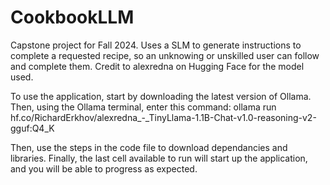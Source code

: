 # CookbookLLM
Capstone project for Fall 2024. Uses a SLM to generate instructions to complete a requested recipe, so an unknowing or unskilled user can follow and complete them. Credit to alexredna on Hugging Face for the model used.

To use the application, start by downloading the latest version of Ollama. Then, using the Ollama terminal, enter this command: ollama run hf.co/RichardErkhov/alexredna_-_TinyLlama-1.1B-Chat-v1.0-reasoning-v2-gguf:Q4_K

Then, use the steps in the code file to download dependancies and libraries. Finally, the last cell available to run will start up the application, and you will be able to progress as expected.
